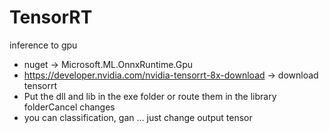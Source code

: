 # TensorRT
inference to gpu


- nuget -> Microsoft.ML.OnnxRuntime.Gpu
- https://developer.nvidia.com/nvidia-tensorrt-8x-download -> download tensorrt
- Put the dll and lib in the exe folder or route them in the library folderCancel changes
- you can classification, gan ... just change output tensor
